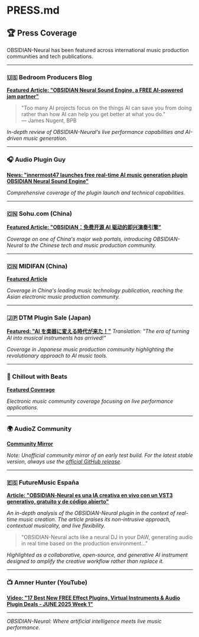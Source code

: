 # PRESS.md

## 🏆 Press Coverage

OBSIDIAN-Neural has been featured across international music production communities and tech publications.

---

### 🇺🇸 Bedroom Producers Blog

**[Featured Article: "OBSIDIAN Neural Sound Engine, a FREE AI-powered jam partner"](https://bedroomproducersblog.com/2025/06/06/obsidian-neural-sound-engine/)**

> "Too many AI projects focus on the things AI can save you from doing rather than how AI can help you get better at what you do."  
> — James Nugent, BPB

_In-depth review of OBSIDIAN-Neural's live performance capabilities and AI-driven music generation._

---

### 🎧 Audio Plugin Guy

**[News: "innermost47 launches free real-time AI music generation plugin OBSIDIAN Neural Sound Engine"](https://www.audiopluginguy.com/news-innermost47-launches-free-real-time-ai-music-generation-plugin-obsidian-neural-sound-engine/)**

_Comprehensive coverage of the plugin launch and technical capabilities._

---

### 🇨🇳 Sohu.com (China)

**[Featured Article: "OBSIDIAN：免费开源 AI 驱动的即兴演奏引擎"](https://www.sohu.com/a/903075640_455142)**

_Coverage on one of China's major web portals, introducing OBSIDIAN-Neural to the Chinese tech and music production community._

---

### 🇨🇳 MIDIFAN (China)

**[Featured Article](https://www.midifan.com/modulenews-detailview-55186.htm)**

_Coverage in China's leading music technology publication, reaching the Asian electronic music production community._

---

### 🇯🇵 DTM Plugin Sale (Japan)

**[Featured: "AI を楽器に変える時代が来た！"](https://projectofnapskint.com/obsidian-2/)**
_Translation: "The era of turning AI into musical instruments has arrived!"_

_Coverage in Japanese music production community highlighting the revolutionary approach to AI music tools._

---

### 🎵 Chillout with Beats

**[Featured Coverage](https://chilloutwithbeats.com/25-0610/)**

_Electronic music community coverage focusing on live performance applications._

---

### 🌍 AudioZ Community

**[Community Mirror](https://audioz.download/software/win/278483-download_innermost47-obsidian-v047-real-time-ai-music-generator-for-live-performance-vst3-standalone-win-mac-free.html)**

_Note: Unofficial community mirror of an early test build. For the latest stable version, always use the [official GitHub release](https://github.com/innermost47/ai-dj/releases)._

---

### 🇪🇸 FutureMusic España

**[Article: "OBSIDIAN‑Neural es una IA creativa en vivo con un VST3 generativo, gratuito y de código abierto"](https://www.futuremusic-es.com/obsidian-neural-vst3-ia-generativa/)**

_An in-depth analysis of the OBSIDIAN-Neural plugin in the context of real-time music creation. The article praises its non-intrusive approach, contextual musicality, and live flexibility._

> "OBSIDIAN-Neural acts like a neural DJ in your DAW, generating audio in real time based on the production environment..."

_Highlighted as a collaborative, open-source, and generative AI instrument designed to amplify the creative workflow rather than replace it._

---

### 📺 Amner Hunter (YouTube)

**[Video: "17 Best New FREE Effect Plugins, Virtual Instruments & Audio Plugin Deals - JUNE 2025 Week 1"](https://www.youtube.com/watch?v=40pkX_MkXjE)**

---

_OBSIDIAN-Neural: Where artificial intelligence meets live music performance._
